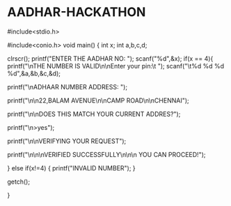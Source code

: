 # AADHAR-HACKATHON
#include<stdio.h>

#include<conio.h>
void main()
{
 int x;
 int a,b,c,d;

 clrscr();
 printf("ENTER THE AADHAR NO: ");
 scanf("%d",&x);
 if(x == 4){
 printf("\nTHE NUMBER IS VALID\n\nEnter your pin:\t ");
 scanf("\t%d %d %d %d",&a,&b,&c,&d);

 printf("\nADHAAR NUMBER ADDRESS: ");



 printf("\n\n22,BALAM AVENUE\n\nCAMP ROAD\n\nCHENNAI");

 printf("\n\nDOES THIS MATCH YOUR CURRENT ADDRES?");


 printf("\n>yes");

 printf("\n\nVERIFYING YOUR REQUEST");

 printf("\n\n\nVERIFIED SUCCESSFULLY\n\n\n YOU CAN PROCEED!");

 }
 else if(x!=4)
 {
 printf("INVALID NUMBER");
 }
 
 getch();
 
}



